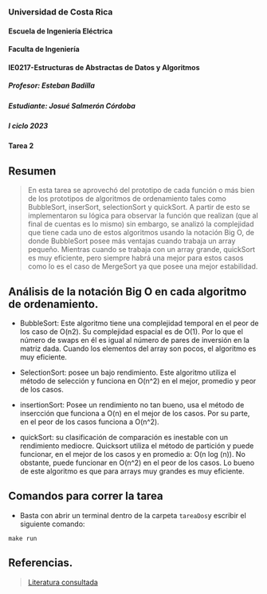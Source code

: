 ### Universidad de Costa Rica
#### Escuela de Ingeniería Eléctrica
#### Faculta de Ingeniería
#### IE0217-Estructuras de Abstractas de Datos y Algoritmos
##### Profesor: Esteban Badilla
##### Estudiante: Josué Salmerón Córdoba
##### I ciclo 2023
#### Tarea 2

## Resumen
> En esta tarea se aprovechó del prototipo de cada función o más bien de los prototipos de algoritmos de ordenamiento tales como BubbleSort, inserSort, selectionSort y quickSort. A partir de esto se implementaron su lógica para observar la función que realizan (que al final de cuentas es lo mismo) sin embargo, se analizó la complejidad que tiene cada uno de estos algoritmos usando la notación Big O, de donde BubbleSort posee más ventajas cuando trabaja un array pequeño. Mientras cuando se trabaja con un array grande, quickSort es muy eficiente, pero siempre habrá una mejor para estos casos como lo es el caso de MergeSort ya que posee una mejor estabilidad.

## Análisis de la notación Big O en cada algoritmo de ordenamiento.

- BubbleSort: Este algoritmo tiene una complejidad temporal en el peor de los caso de O(n2). Su complejidad espacial es de O(1). Por lo que el número de 
swaps en él es igual al número de pares de inversión en la matriz dada. Cuando los elementos del array son pocos, el algoritmo es muy eficiente.

- SelectionSort: posee un bajo rendimiento. Este algoritmo utiliza el método de selección y funciona en O(n^2) en el mejor, promedio y peor de los casos.

- insertionSort: Posee un rendimiento no tan bueno, usa el método de insercción que funciona a O(n) en el mejor de los casos. Por su parte, en el peor de los casos funciona a O(n^2).

- quickSort: su clasificación de comparación es inestable con un rendimiento mediocre. Quicksort utiliza el método de partición y puede funcionar, en el mejor de los casos y en promedio a: O(n log (n)). No obstante, puede funcionar en O(n^2) en el peor de los casos. Lo bueno de este algoritmo es que para arrays muy grandes es muy eficiente.

## Comandos para correr la tarea
- Basta con abrir un terminal dentro de la carpeta ``tareaDos``y escribir el siguiente comando:
```
make run
```

## Referencias.
> [Literatura consultada](https://big-o.io/)